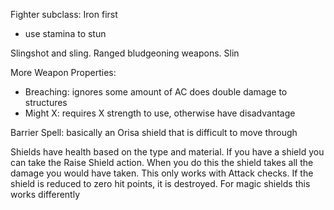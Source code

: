 
Fighter subclass: Iron first
- use stamina to stun

Slingshot and sling. Ranged bludgeoning weapons. Slin




More Weapon Properties:
- Breaching: ignores some amount of AC does double damage to structures
- Might X: requires X strength to use, otherwise have disadvantage


Barrier Spell: basically an Orisa shield that is difficult to move through


Shields have health based on the type and material. If you have a shield you can take the Raise Shield action. When you do this the shield takes all the damage you would have taken. This only works with Attack checks. If the shield is reduced to zero hit points, it is destroyed. For magic shields this works differently